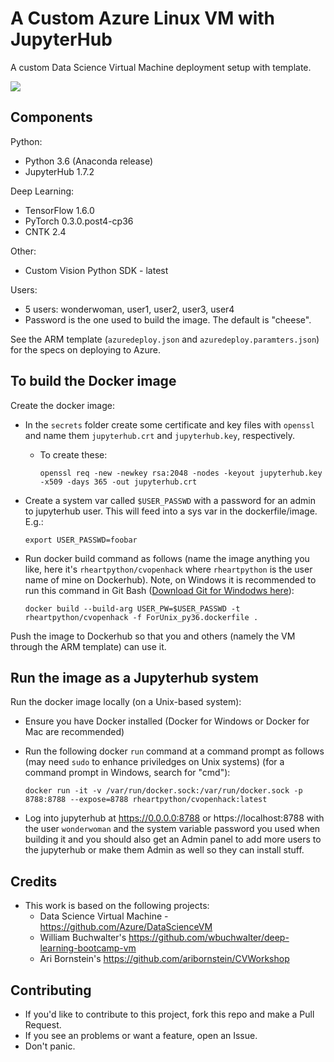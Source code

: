 # A Custom Azure Linux VM with JupyterHub

A custom Data Science Virtual Machine deployment setup with template.

<a href="https://portal.azure.com/#create/Microsoft.Template/uri/https%3A%2F%2Fraw.githubusercontent.com%2Fmichhar%2Fcustom-azure-dsvm-jupyterhub%2Fmaster%2Fazuredeploy.json" target="_blank">
    <img src="http://azuredeploy.net/deploybutton.png"/>
</a>

## Components

Python:

* Python 3.6 (Anaconda release)
* JupyterHub 1.7.2

Deep Learning:

* TensorFlow 1.6.0
* PyTorch 0.3.0.post4-cp36
* CNTK 2.4

Other:

* Custom Vision Python SDK - latest

Users:

* 5 users:  wonderwoman, user1, user2, user3, user4
* Password is the one used to build the image.  The default is "cheese".

See the ARM template (`azuredeploy.json` and `azuredeploy.paramters.json`) for the specs on deploying to Azure.

## To build the Docker image

Create the docker image:

* In the `secrets` folder create some certificate and key files with `openssl` and name them `jupyterhub.crt` and `jupyterhub.key`, respectively.
  * To create these:
  
      `openssl req -new -newkey rsa:2048 -nodes -keyout jupyterhub.key -x509 -days 365 -out jupyterhub.crt`

* Create a system var called `$USER_PASSWD` with a password for an admin to jupyterhub user.  This will feed into a sys var in the dockerfile/image.  E.g.:

    `export USER_PASSWD=foobar`
    
* Run docker build command as follows (name the image anything you like, here it's `rheartpython/cvopenhack` where `rheartpython` is the user name of mine on Dockerhub).  Note, on Windows it is recommended to run this command in Git Bash ([Download Git for Windodws here](https://git-scm.com/downloads)):

    `docker build --build-arg USER_PW=$USER_PASSWD -t rheartpython/cvopenhack -f ForUnix_py36.dockerfile .`

 Push the image to Dockerhub so that you and others (namely the VM through the ARM template) can use it.

## Run the image as a Jupyterhub system

Run the docker image locally (on a Unix-based system):

* Ensure you have Docker installed (Docker for Windows or Docker for Mac are recommended)
* Run the following docker `run` command at a command prompt as follows (may need `sudo` to enhance priviledges on Unix systems) (for a command prompt in Windows, search for "cmd"):
 
     `docker run -it -v /var/run/docker.sock:/var/run/docker.sock -p 8788:8788 --expose=8788 rheartpython/cvopenhack:latest`
     
 * Log into jupyterhub at https://0.0.0.0:8788 or https://localhost:8788 with the user `wonderwoman` and the system variable password you used when building it and you should also get an Admin panel to add more users to the jupyterhub or make them Admin as well so they can install stuff.

 ## Credits

 * This work is based on the following projects:
   * Data Science Virtual Machine - https://github.com/Azure/DataScienceVM
   * William Buchwalter's https://github.com/wbuchwalter/deep-learning-bootcamp-vm
   * Ari Bornstein's https://github.com/aribornstein/CVWorkshop

## Contributing

* If you'd like to contribute to this project, fork this repo and make a Pull Request.
* If you see an problems or want a feature, open an Issue.
* Don't panic.
 
